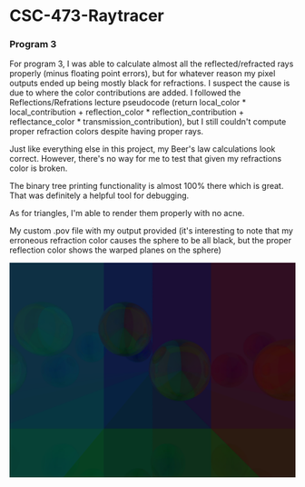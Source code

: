 # CSC-473-Raytracer

### Program 3

For program 3, I was able to calculate almost all the reflected/refracted rays properly (minus floating point errors), but for whatever reason my pixel outputs ended up being mostly black for refractions. 
I suspect the cause is due to where the color contributions are added. I followed the Reflections/Refrations lecture pseudocode (return local_color * local_contribution + reflection_color * reflection_contribution + reflectance_color * transmission_contribution), but I still couldn't compute proper refraction colors despite having proper rays.

Just like everything else in this project, my Beer's law calculations look correct. However, there's no way for me to test that given my refractions color is broken.

The binary tree printing functionality is almost 100% there which is great. That was definitely a helpful tool for debugging.

As for triangles, I'm able to render them properly with no acne.  

My custom .pov file with my output provided (it's interesting to note that my erroneous refraction color causes the sphere to be all black, but the proper reflection color shows the warped planes on the sphere)

![myPlanes](myPlanes.png)
